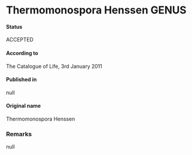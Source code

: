 # Thermomonospora Henssen GENUS

#### Status
ACCEPTED

#### According to
The Catalogue of Life, 3rd January 2011

#### Published in
null

#### Original name
Thermomonospora Henssen

### Remarks
null